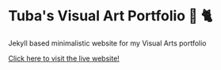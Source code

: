 # Tuba's Visual Art Portfolio 🎨 🐈

Jekyll based minimalistic website for my Visual Arts portfolio

[Click here to visit the live website!](https://tubakutluu.github.io/tubs.portfolio/)
